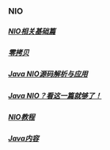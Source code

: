 ### NIO
##### [NIO相关基础篇][3]
##### [零拷贝][2]
##### [Java NIO源码解析与应用][1]
##### [Java NIO？看这一篇就够了！][4]
##### [NIO教程][5]
##### [Java内容][6]
[1]: https://blog.csdn.net/qq_24219459/article/details/82846231
[2]: https://mp.weixin.qq.com/s?__biz=MzU0MzQ5MDA0Mw==&mid=2247483913&idx=1&sn=2da53737b8e8908cf3efdae9621c9698&chksm=fb0be89dcc7c618b0d5a1ba8ac654295454cfc2fa81fbae5a6de49bf0a91a305ca707e9864fc&scene=21#wechat_redirect
[3]: https://mp.weixin.qq.com/s?__biz=MzU0MzQ5MDA0Mw==&mid=2247483907&idx=1&sn=3d5e1384a36bd59f5fd14135067af1c2&chksm=fb0be897cc7c61815a6a1c3181f3ba3507b199fd7a8c9025e9d8f67b5e9783bc0f0fe1c73903&scene=21#wechat_redirect
[4]: https://mp.weixin.qq.com/s/c9tkrokcDQR375kiwCeV9w?
[5]: https://www.cnblogs.com/duanxz/tag/nio/
[6]: https://zhuanlan.zhihu.com/p/24393775?refer=hinus